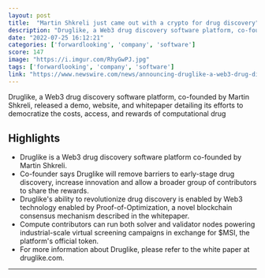 ```yaml
---
layout: post
title:  "Martin Shkreli just came out with a crypto for drug discovery"
description: "Druglike, a Web3 drug discovery software platform, co-founded by Martin Shkreli, released a demo, website, and whitepaper detailing its efforts to democratize the costs, access, and rewards of computational drug"
date: "2022-07-25 16:12:21"
categories: ['forwardlooking', 'company', 'software']
score: 147
image: "https://i.imgur.com/RhyGwPJ.jpg"
tags: ['forwardlooking', 'company', 'software']
link: "https://www.newswire.com/news/announcing-druglike-a-web3-drug-discovery-platform-21779057"
---
```


Druglike, a Web3 drug discovery software platform, co-founded by Martin Shkreli, released a demo, website, and whitepaper detailing its efforts to democratize the costs, access, and rewards of computational drug

## Highlights

- Druglike is a Web3 drug discovery software platform co-founded by Martin Shkreli.
- Co-founder says Druglike will remove barriers to early-stage drug discovery, increase innovation and allow a broader group of contributors to share the rewards.
- Druglike's ability to revolutionize drug discovery is enabled by Web3 technology enabled by Proof-of-Optimization, a novel blockchain consensus mechanism described in the whitepaper.
- Compute contributors can run both solver and validator nodes powering industrial-scale virtual screening campaigns in exchange for $MSI, the platform's official token.
- For more information about Druglike, please refer to the white paper at druglike.com.

---
